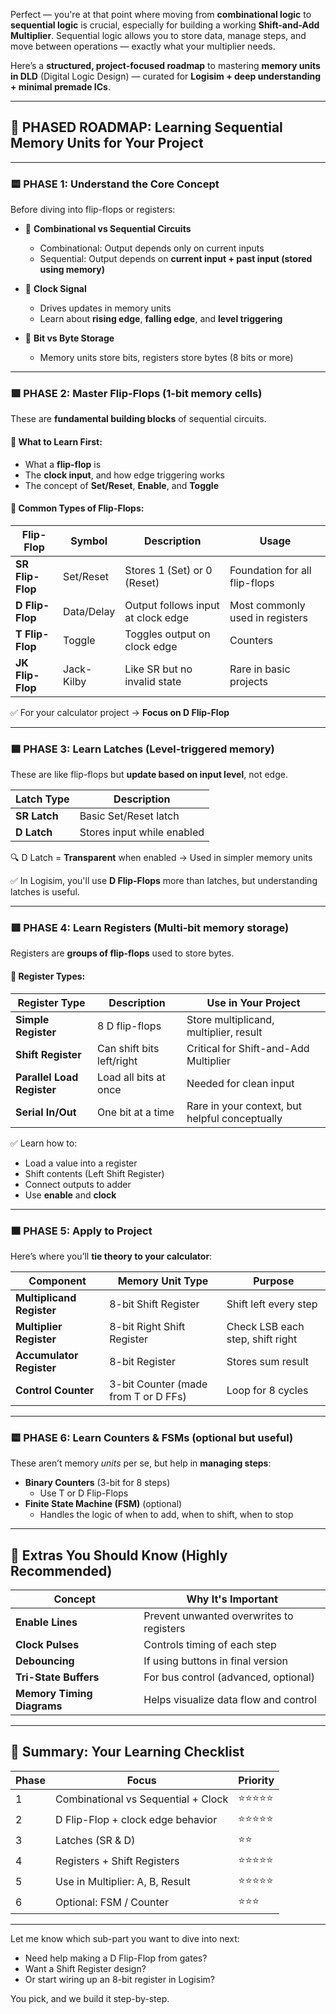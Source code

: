 Perfect — you're at that point where moving from **combinational logic** to **sequential logic** is crucial, especially for building a working **Shift-and-Add Multiplier**. Sequential logic allows you to store data, manage steps, and move between operations — exactly what your multiplier needs.

Here’s a **structured, project-focused roadmap** to mastering **memory units in DLD** (Digital Logic Design) — curated for **Logisim + deep understanding + minimal premade ICs**.

---

## 🧭 PHASED ROADMAP: Learning Sequential Memory Units for Your Project

---

### 🟨 **PHASE 1: Understand the Core Concept**
Before diving into flip-flops or registers:

- 🔹 **Combinational vs Sequential Circuits**
  - Combinational: Output depends only on current inputs
  - Sequential: Output depends on **current input + past input (stored using memory)**

- 🔹 **Clock Signal**
  - Drives updates in memory units
  - Learn about **rising edge**, **falling edge**, and **level triggering**

- 🔹 **Bit vs Byte Storage**
  - Memory units store bits, registers store bytes (8 bits or more)

---

### 🟩 **PHASE 2: Master Flip-Flops (1-bit memory cells)**

These are **fundamental building blocks** of sequential circuits.

#### 🔹 What to Learn First:
- What a **flip-flop** is
- The **clock input**, and how edge triggering works
- The concept of **Set/Reset**, **Enable**, and **Toggle**

#### 🔹 Common Types of Flip-Flops:

| Flip-Flop | Symbol | Description | Usage |
|-----------|--------|-------------|-------|
| **SR Flip-Flop** | Set/Reset | Stores 1 (Set) or 0 (Reset) | Foundation for all flip-flops |
| **D Flip-Flop** | Data/Delay | Output follows input at clock edge | Most commonly used in registers |
| **T Flip-Flop** | Toggle | Toggles output on clock edge | Counters |
| **JK Flip-Flop** | Jack-Kilby | Like SR but no invalid state | Rare in basic projects |

✅ For your calculator project → **Focus on D Flip-Flop**

---

### 🟦 **PHASE 3: Learn Latches (Level-triggered memory)**

These are like flip-flops but **update based on input level**, not edge.

| Latch Type | Description |
|------------|-------------|
| **SR Latch** | Basic Set/Reset latch |
| **D Latch** | Stores input while enabled |

🔍 D Latch = **Transparent** when enabled → Used in simpler memory units

✅ In Logisim, you'll use **D Flip-Flops** more than latches, but understanding latches is useful.

---

### 🟥 **PHASE 4: Learn Registers (Multi-bit memory storage)**

Registers are **groups of flip-flops** used to store bytes.

#### 🔹 Register Types:

| Register Type | Description | Use in Your Project |
|---------------|-------------|---------------------|
| **Simple Register** | 8 D flip-flops | Store multiplicand, multiplier, result |
| **Shift Register** | Can shift bits left/right | Critical for Shift-and-Add Multiplier |
| **Parallel Load Register** | Load all bits at once | Needed for clean input |
| **Serial In/Out** | One bit at a time | Rare in your context, but helpful conceptually |

✅ Learn how to:
- Load a value into a register
- Shift contents (Left Shift Register)
- Connect outputs to adder
- Use **enable** and **clock**

---

### 🟧 **PHASE 5: Apply to Project**

Here’s where you’ll **tie theory to your calculator**:

| Component | Memory Unit Type | Purpose |
|----------|------------------|---------|
| **Multiplicand Register** | 8-bit Shift Register | Shift left every step |
| **Multiplier Register** | 8-bit Right Shift Register | Check LSB each step, shift right |
| **Accumulator Register** | 8-bit Register | Stores sum result |
| **Control Counter** | 3-bit Counter (made from T or D FFs) | Loop for 8 cycles |

---

### 🟨 **PHASE 6: Learn Counters & FSMs (optional but useful)**

These aren’t memory *units* per se, but help in **managing steps**:

- **Binary Counters** (3-bit for 8 steps)
  - Use T or D Flip-Flops
- **Finite State Machine (FSM)** (optional)
  - Handles the logic of when to add, when to shift, when to stop

---

## 🧠 Extras You Should Know (Highly Recommended)

| Concept | Why It's Important |
|--------|--------------------|
| **Enable Lines** | Prevent unwanted overwrites to registers |
| **Clock Pulses** | Controls timing of each step |
| **Debouncing** | If using buttons in final version |
| **Tri-State Buffers** | For bus control (advanced, optional) |
| **Memory Timing Diagrams** | Helps visualize data flow and control |

---

## 📝 Summary: Your Learning Checklist

| Phase | Focus | Priority |
|-------|-------|----------|
| 1 | Combinational vs Sequential + Clock | ⭐️⭐️⭐️⭐️⭐️ |
| 2 | D Flip-Flop + clock edge behavior | ⭐️⭐️⭐️⭐️⭐️ |
| 3 | Latches (SR & D) | ⭐️⭐️ |
| 4 | Registers + Shift Registers | ⭐️⭐️⭐️⭐️⭐️ |
| 5 | Use in Multiplier: A, B, Result | ⭐️⭐️⭐️⭐️⭐️ |
| 6 | Optional: FSM / Counter | ⭐️⭐️⭐️ |

---

Let me know which sub-part you want to dive into next:  
- Need help making a D Flip-Flop from gates?  
- Want a Shift Register design?  
- Or start wiring up an 8-bit register in Logisim?

You pick, and we build it step-by-step.